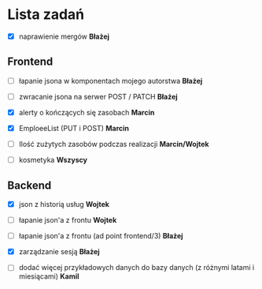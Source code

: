 # Lista zadań

- [x] naprawienie mergów **Błażej**

## Frontend

- [ ] łapanie jsona w komponentach mojego autorstwa **Błażej**

- [ ] zwracanie jsona na serwer POST / PATCH **Błażej**

- [X] alerty o kończących się zasobach **Marcin**

- [X] EmploeeList (PUT i POST) **Marcin** 

- [ ] Ilość zużytych zasobów podczas realizacji **Marcin/Wojtek**

- [ ] kosmetyka **Wszyscy**

## Backend

- [x] json z historią usług **Wojtek**

- [ ] łapanie json'a z frontu **Wojtek**

- [ ] łapanie json'a z frontu (ad point frontend/3) **Błażej**

- [x] zarządzanie sesją **Błażej**

- [ ] dodać więcej przykładowych danych do bazy danych (z różnymi latami i miesiącami) **Kamil**
